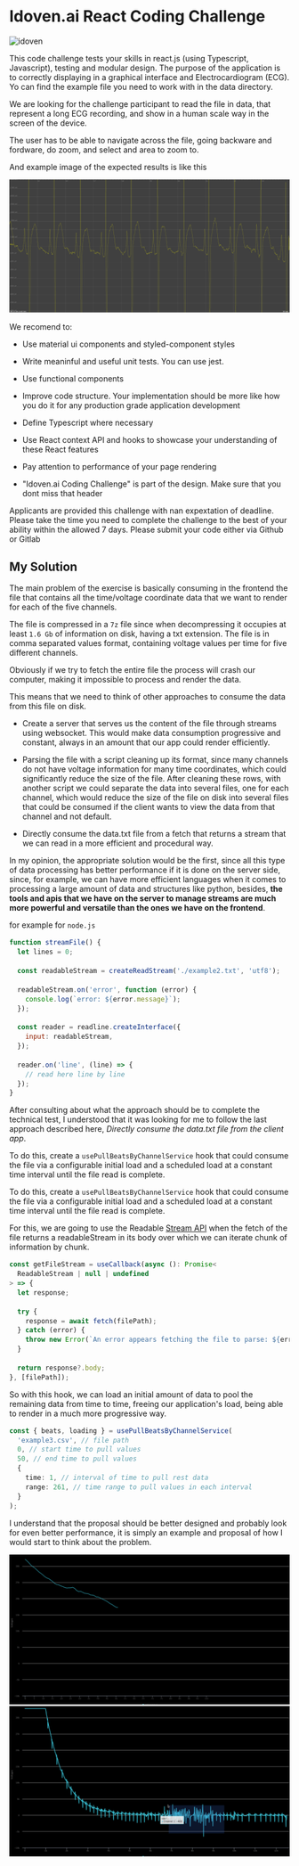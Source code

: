 # Idoven.ai React Coding Challenge

<img alt="idoven" src="https://uploads-ssl.webflow.com/622f0a4c34214e005c775581/6295efa05007e72f469c6f54_Dark.svg" />

This code challenge tests your skills in react.js (using Typescript, Javascript), testing and modular design. The purpose of the application is to correctly displaying in a graphical interface and Electrocardiogram (ECG). Yo can find the example file you need to work with in the data directory.

We are looking for the challenge participant to read the file in data, that represent a long ECG recording, and show in a human scale way in the screen of the device.

The user has to be able to navigate across the file, going backware and fordware, do zoom, and select and area to zoom to.

And example image of the expected results is like this

![Example of UI that is expected](./readme/ECG.png)

We recomend to:

- Use material ui components and styled-component styles

- Write meaninful and useful unit tests. You can use jest.

- Use functional components

- Improve code structure. Your implementation should be more like how you do it for any production grade application development

- Define Typescript where necessary

- Use React context API and hooks to showcase your understanding of these React features

- Pay attention to performance of your page rendering

- "Idoven.ai Coding Challenge" is part of the design. Make sure that you dont miss that header

Applicants are provided this challenge with nan expextation of deadline. Please take the time you need to complete the challenge to the best of your ability within the allowed 7 days. Please submit your code either via Github or Gitlab

## My Solution

The main problem of the exercise is basically consuming in the frontend the file that contains all the time/voltage coordinate data that we want to render for each of the five channels.

The file is compressed in a `7z` file since when decompressing it occupies at least `1.6 Gb` of information on disk, having a txt extension. The file is in comma separated values format, containing voltage values per time for five different channels.

Obviously if we try to fetch the entire file the process will crash our computer, making it impossible to process and render the data.

This means that we need to think of other approaches to consume the data from this file on disk.

- Create a server that serves us the content of the file through streams using websocket. This would make data consumption progressive and constant, always in an amount that our app could render efficiently.

- Parsing the file with a script cleaning up its format, since many channels do not have voltage information for many time coordinates, which could significantly reduce the size of the file. After cleaning these rows, with another script we could separate the data into several files, one for each channel, which would reduce the size of the file on disk into several files that could be consumed if the client wants to view the data from that channel and not default.

- Directly consume the data.txt file from a fetch that returns a stream that we can read in a more efficient and procedural way.

In my opinion, the appropriate solution would be the first, since all this type of data processing has better performance if it is done on the server side, since, for example, we can have more efficient languages when it comes to processing a large amount of data and structures like python, besides, **the tools and apis that we have on the server to manage streams are much more powerful and versatile than the ones we have on the frontend**.

for example for `node.js`

```js
function streamFile() {
  let lines = 0;

  const readableStream = createReadStream('./example2.txt', 'utf8');

  readableStream.on('error', function (error) {
    console.log(`error: ${error.message}`);
  });

  const reader = readline.createInterface({
    input: readableStream,
  });

  reader.on('line', (line) => {
    // read here line by line
  });
}
```

After consulting about what the approach should be to complete the technical test, I understood that it was looking for me to follow the last approach described here, _Directly consume the data.txt file from the client app_.

To do this, create a `usePullBeatsByChannelService` hook that could consume the file via a configurable initial load and a scheduled load at a constant time interval until the file read is complete.

To do this, create a `usePullBeatsByChannelService` hook that could consume the file via a configurable initial load and a scheduled load at a constant time interval until the file read is complete.

For this, we are going to use the Readable [Stream API](https://developer.mozilla.org/en-US/docs/Web/API/ReadableStream) when the fetch of the file returns a readableStream in its body over which we can iterate chunk of information by chunk.

```ts
const getFileStream = useCallback(async (): Promise<
  ReadableStream | null | undefined
> => {
  let response;

  try {
    response = await fetch(filePath);
  } catch (error) {
    throw new Error(`An error appears fetching the file to parse: ${error}`);
  }

  return response?.body;
}, [filePath]);
```

So with this hook, we can load an initial amount of data to pool the remaining data from time to time, freeing our application's load, being able to render in a much more progressive way.

```ts
const { beats, loading } = usePullBeatsByChannelService(
  'example3.csv', // file path
  0, // start time to pull values
  50, // end time to pull values
  {
    time: 1, // interval of time to pull rest data
    range: 261, // time range to pull values in each interval
  }
);
```

I understand that the proposal should be better designed and probably look for even better performance, it is simply an example and proposal of how I would start to think about the problem.

![chart ejample result](./readme/idoven.gif)
![chart ejample two result](./readme/idoven2.gif)
